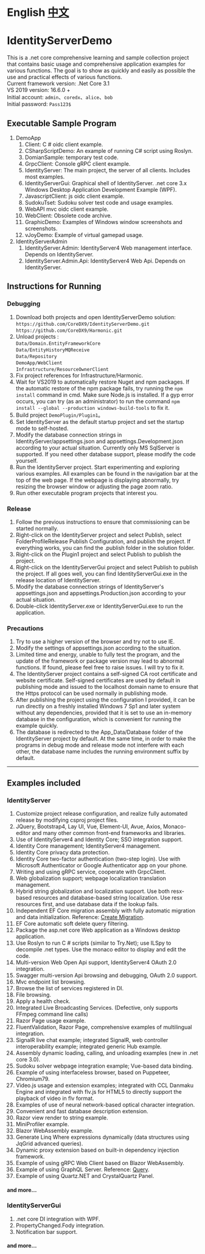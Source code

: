 # English [中文](README.md "中文")
# IdentityServerDemo
This is a .net core comprehensive learning and sample collection project that contains basic usage and comprehensive application examples for various functions. The goal is to show as quickly and easily as possible the use and practical effects of various functions.
<br> Current framework version: .Net Core 3.1
<br> VS 2019 version: 16.6.0 +
<br> Initial account: `admin`、`coredx`、`alice`、`bob`
<br> Initial password: `Pass123$`

## Executable Sample Program
1. DemoApp
   1. Client: C # oidc client example.
   2. CSharpScriptDemo: An example of running C# script using Roslyn.
   3. DomianSample: temporary test code.
   4. GrpcClient: Console gRPC client example.
   5. IdentityServer: The main project, the server of all clients. Includes most examples.
   6. IdentityServerGui: Graphical shell of IdentityServer. .net core 3.x Windows Desktop Application Development Example (WPF).
   7. JavascriptClient: js oidc client example.
   8. SudokuTset: Sudoku solver test code and usage examples.
   9. WebAPI mvc oidc client example.
   10. WebClient: Obsolete code archive.
   11. GraphicDemo: Examples of Windows window screenshots and screenshots.
   12. vJoyDemo: Example of virtual gamepad usage.
2. IdentityServerAdmin
   1. IdentityServer.Admin: IdentityServer4 Web management interface. Depends on IdentityServer.
   2. IdentityServer.Admin.Api: IdentityServer4 Web Api. Depends on IdentityServer.

## Instructions for Running
### Debugging
1. Download both projects and open IdentityServerDemo solution: <br> ``` https://github.com/CoreDX9/IdentityServerDemo.git ``` <br> ``` https://github.com/CoreDX9/Harmonic.git ```
2. Unload projects :<br>```Data/Domain.EntityFrameworkCore```<br>```Data/EntityHistoryMQReceive```<br>```Data/Repository```<br>```DemoApp/WebClient```<br>```Infrastructure/ResourceOwnerClient```
3. Fix project references for Infrastructure/Harmonic.
4. Wait for VS2019 to automatically restore Nuget and npm packages. If the automatic restore of the npm package fails, try running the ```npm install``` command in cmd. Make sure Node.js is installed. If a gyp error occurs, you can try (as an administrator) to run the command ```npm install --global --production windows-build-tools``` to fix it.
5. Build project ```DemoPlugin/Plugin1```。
6. Set IdentityServer as the default startup project and set the startup mode to self-hosted.
7. Modify the database connection strings in IdentityServer/appsettings.json and appsettings.Development.json according to your actual situation. Currently only MS SqlServer is supported. If you need other database support, please modify the code yourself.
8. Run the IdentityServer project. Start experimenting and exploring various examples. All examples can be found in the navigation bar at the top of the web page. If the webpage is displaying abnormally, try resizing the browser window or adjusting the page zoom ratio.
9. Run other executable program projects that interest you.

### Release
1. Follow the previous instructions to ensure that commissioning can be started normally.
2. Right-click on the IdentityServer project and select Publish, select FolderProfileRelease Publish Configuration, and publish the project. If everything works, you can find the .publish folder in the solution folder.
3. Right-click on the Plugin1 project and select Publish to publish the project.
4. Right-click on the IdentityServerGui project and select Publish to publish the project. If all goes well, you can find IdentityServerGui.exe in the release location of IdentityServer.
5. Modify the database connection strings of IdentityServer's appsettings.json and appsettings.Production.json according to your actual situation.
6. Double-click IdentityServer.exe or IdentityServerGui.exe to run the application.

### Precautions
1. Try to use a higher version of the browser and try not to use IE.
2. Modify the settings of appsettings.json according to the situation.
3. Limited time and energy, unable to fully test the program, and the update of the framework or package version may lead to abnormal functions. If found, please feel free to raise issues. I will try to fix it.
4. The IdentityServer project contains a self-signed CA root certificate and website certificate. Self-signed certificates are used by default in publishing mode and issued to the localhost domain name to ensure that the Https protocol can be used normally in publishing mode.
5. After publishing the project using the configuration I provided, it can be run directly on a freshly installed Windows 7 Sp1 and later system without any dependencies, provided that it is set to use an in-memory database in the configuration, which is convenient for running the example quickly.
6. The database is redirected to the App_Data/Database folder of the IdentityServer project by default. At the same time, in order to make the programs in debug mode and release mode not interfere with each other, the database name includes the running environment suffix by default.
---
## Examples included
### IdentityServer
1. Customize project release configuration, and realize fully automated release by modifying csproj project files.
2. JQuery, Bootstrap4, Lay UI, Vue, Element-UI, Avue, Axios, Monaco-editor and many other common front-end frameworks and libraries.
3. Use of IdentityServer4 and Identity Core; SSO integration support.
4. Identity Core management; IdentityServer4 management.
5. Identity Core privacy data protection.
6. Identity Core two-factor authentication (two-step login). Use with Microsoft Authenticator or Google Authenticator app on your phone.
7. Writing and using gRPC service, cooperate with GrpcClient.
8. Web globalization support; webpage localization translation management.
9. Hybrid string globalization and localization support. Use both resx-based resources and database-based string localization. Use resx resources first, and use database data if the lookup fails.
10. Independent EF Core migration assembly with fully automatic migration and data initialization. Reference: [Create Migration](src/DemoApp/IdentityServer/EFCoreMigrationReadme.md "Create Migration").
11. EF Core automatic soft delete query filtering.
12. Package the asp.net core Web application as a Windows desktop application.
13. Use Roslyn to run C # scripts (similar to Try.Net); use ILSpy to decompile .net types. Use the monaco editor to display and edit the code.
14. Multi-version Web Open Api support, IdentityServer4 OAuth 2.0 integration.
15. Swagger multi-version Api browsing and debugging, OAuth 2.0 support.
16. Mvc endpoint list browsing.
17. Browse the list of services registered in DI.
18. File browsing.
19. Apply a health check.
20. Integrated Live Broadcasting Services. (Defective, only supports FFmpeg command line calls)
21. Razor Page usage example.
22. FluentValidation, Razor Page, comprehensive examples of multilingual integration.
23. SignalR live chat example; integrated SignalR, web controller interoperability example; integrated generic Hub example.
24. Assembly dynamic loading, calling, and unloading examples (new in .net core 3.0).
25. Sudoku solver webpage integration example; Vue-based data binding.
26. Example of using interfaceless browser, based on Puppeteer, Chromium79.
27. Video.js usage and extension examples; integrated with CCL Danmaku Engine and integrated with flv.js for HTML5 to directly support the playback of video in flv format.
28. Examples of use of neural network-based optical character integration.
29. Convenient and fast database description extension.
30. Razor view render to string example.
31. MiniProfiler example.
32. Blazor WebAssembly example.
33. Generate Linq Where expressions dynamically (data structures using JqGrid advanced queries).
34. Dynamic proxy extension based on built-in dependency injection framework.
35. Example of using gRPC Web Client based on Blazor WebAssembly.
36. Example of using GraphQL Server. Reference: [Query](src/DemoApp/IdentityServer/GraphQL/GraphQlQuerySample.md "Query").
37. Example of using Quartz.NET and CrystalQuartz Panel.
#### and more...

### IdentityServerGui
1. .net core DI integration with WPF.
2. PropertyChanged.Fody integration.
3. Notification bar support.
#### and more...
